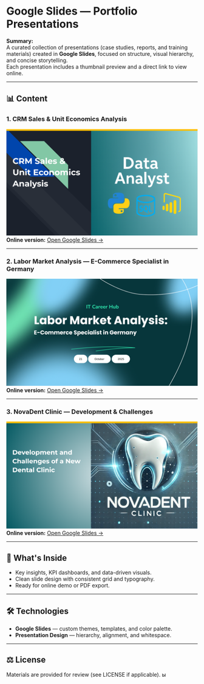 # Google Slides — Portfolio Presentations

**Summary:**  
A curated collection of presentations (case studies, reports, and training materials) created in **Google Slides**, focused on structure, visual hierarchy, and concise storytelling.  
Each presentation includes a thumbnail preview and a direct link to view online.

---

## 📊 Content

### 1. CRM Sales & Unit Economics Analysis
![CRM Sales & Unit Economics Analysis](https://raw.githubusercontent.com/DenITHub/ProjectsHub/main/Presentations/GoogleSlides/crmanalysis.png)  
**Online version:** [Open Google Slides →](https://docs.google.com/presentation/d/1SH0w7UYw_HYKaKnhBr51evCfujKKjoSGeeqDeCDze8M/edit?usp=sharing)

---

### 2. Labor Market Analysis — E-Commerce Specialist in Germany
![E-Commerce Specialist Presentation](https://raw.githubusercontent.com/DenITHub/ProjectsHub/main/Presentations/GoogleSlides/e-commerce.png)  
**Online version:** [Open Google Slides →](https://docs.google.com/presentation/d/1Q2AZzQwl4hU1IaXS3eB96c8rpLdnz2zKd3ZIF6h-KeM/edit?usp=sharing)

---

### 3. NovaDent Clinic — Development & Challenges
![NovaDent Clinic Presentation](https://raw.githubusercontent.com/DenITHub/ProjectsHub/main/Presentations/GoogleSlides/Dental_Clinic.png)  
**Online version:** [Open Google Slides →](https://docs.google.com/presentation/d/1x4QbJHiac2UlCR8AsrkFj8n_tV9ldvlRQwJjcohxBlI/edit?usp=sharing)

---

## 🧠 What's Inside
- Key insights, KPI dashboards, and data-driven visuals.  
- Clean slide design with consistent grid and typography.  
- Ready for online demo or PDF export.

---

## 🛠 Technologies
- **Google Slides** — custom themes, templates, and color palette.  
- **Presentation Design** — hierarchy, alignment, and whitespace.

---

## ⚖️ License
Materials are provided for review (see LICENSE if applicable).
ы